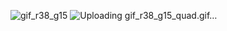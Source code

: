 ![gif_r38_g15](https://user-images.githubusercontent.com/101756728/158931454-9bbc7d67-1d3e-47d7-a05f-60e9cf09d859.gif)
![Uploading gif_r38_g15_quad.gif…]()
